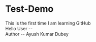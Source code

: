 # Test-Demo
This is the first time I am learning GitHub
<br>
Hello User --
<br>
Author -- Ayush Kumar Dubey
